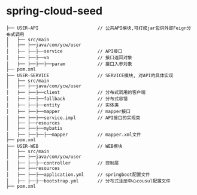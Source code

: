 # spring-cloud-seed
	├── USER-API                      // 公共API模块,可打成jar包供外部Feign分布式调用  
	│   ├── src/main  
	│   ├── ├──java/com/ycw/user   
	│   ├── ├──├──service             // API接口  
	│   ├── ├──├──vo                  // 接口返回对象  
	│   ├── ├──├──├──param            // 接口入参对象  
	├── pom.xml  
	├── USER-SERVICE                  // SERVICE模块, 对API的具体实现  
	│   ├── src/main  
	│   ├── ├──java/com/ycw/user  
	│   ├── ├──├──client              // 分布式调用的客户端  
	│   ├── ├──├──fallback            // 分布式容错  
	│   ├── ├──├──entity              // 实体类  
	│   ├── ├──├──mapper              // mapper接口  
	│   ├── ├──├──service.impl        // API接口的实现类  
	│   ├── ├──resources  
	│   ├── ├──├──mybatis           
	│   ├── ├──├──├──mapper           // mapper.xml文件  
	├── pom.xml  
	├── USER-WEB                      // WEB模块  
	│   ├── src/main  
	│   ├── ├──java/com/ycw/user             
	│   ├── ├──├──controller          // 控制层  
	│   ├── ├──resources  
	│   ├── ├──├──application.yml     // springboot配置文件          
	│   ├── ├──├──bootstrap.yml       // 分布式注册中心cousul配置文件  
	├── pom.xml                         
